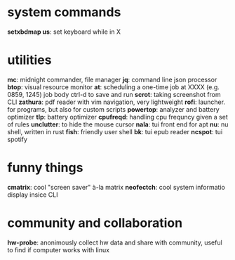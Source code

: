 # system commands
**setxbdmap us**: set keyboard while in X

# utilities
**mc**: midnight commander, file manager
**jq**: command line json processor
**btop**: visual resource monitor
**at**: scheduling a one-time job
	at XXXX (e.g. 0859, 1245)
	job body
	ctrl-d to save and run
**scrot**: taking screenshot from CLI
**zathura**: pdf reader with vim navigation, very lightweight
**rofi**: launcher. for programs, but also for custom scripts
**powertop**: analyzer and battery optimizer
**tlp**: battery optimizer
**cpufreqd**: handling cpu frequncy given a set of rules
**unclutter**: to hide the mouse cursor
**nala**: tui front end for apt
**nu**: nu shell, written in rust
**fish**: friendly user shell
**bk**: tui epub reader
**ncspot**: tui spotify

# funny things
**cmatrix**: cool "screen saver" à-la matrix
**neofectch**: cool system informatio display insice CLI

# community and collaboration
**hw-probe**: anonimously collect hw data and share with community, useful to find if computer works with linux
